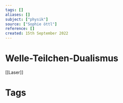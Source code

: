 ```yaml
---
tags: []
aliases: []
subject: ["physik"]
source: ["Sophie öttl"]
reference: []
created: 15th September 2022
---
```


# Welle-Teilchen-Dualismus

[[Laser]]

# Tags